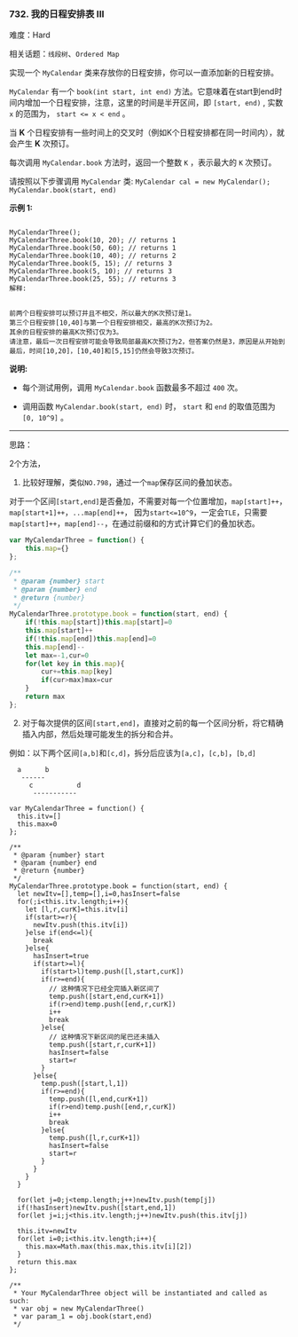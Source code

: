 ### 732. 我的日程安排表 III

难度：Hard

相关话题：`线段树`、`Ordered Map`

实现一个  `MyCalendar`  类来存放你的日程安排，你可以一直添加新的日程安排。



 `MyCalendar`  有一个  `book(int start, int end)` 方法。它意味着在start到end时间内增加一个日程安排，注意，这里的时间是半开区间，即  `[start, end)` , 实数 `x`  的范围为，  `start <= x < end` 。



当 **K**  个日程安排有一些时间上的交叉时（例如K个日程安排都在同一时间内），就会产生 **K**  次预订。



每次调用  `MyCalendar.book` 方法时，返回一个整数  `K`  ，表示最大的  `K`  次预订。



请按照以下步骤调用 `MyCalendar`  类:  `MyCalendar cal = new MyCalendar();`   `MyCalendar.book(start, end)` 



**示例 1:** 





```

MyCalendarThree();
MyCalendarThree.book(10, 20); // returns 1
MyCalendarThree.book(50, 60); // returns 1
MyCalendarThree.book(10, 40); // returns 2
MyCalendarThree.book(5, 15); // returns 3
MyCalendarThree.book(5, 10); // returns 3
MyCalendarThree.book(25, 55); // returns 3
解释:

 
前两个日程安排可以预订并且不相交，所以最大的K次预订是1。
第三个日程安排[10,40]与第一个日程安排相交，最高的K次预订为2。
其余的日程安排的最高K次预订仅为3。
请注意，最后一次日程安排可能会导致局部最高K次预订为2，但答案仍然是3，原因是从开始到最后，时间[10,20]，[10,40]和[5,15]仍然会导致3次预订。

```


**说明:** 




* 每个测试用例，调用 `MyCalendar.book` 函数最多不超过 `400` 次。

* 调用函数 `MyCalendar.book(start, end)` 时， `start`  和 `end`  的取值范围为 `[0, 10^9]` 。






-----

思路：

2个方法，

1. 比较好理解，类似`NO.798`，通过一个`map`保存区间的叠加状态。

对于一个区间`[start,end]`是否叠加，不需要对每一个位置增加，`map[start]++`，`map[start+1]++`，`...map[end]++`，
因为`start<=10^9`，一定会`TLE`，只需要`map[start]++`，`map[end]--`，在通过前缀和的方式计算它们的叠加状态。

```js
var MyCalendarThree = function() {
    this.map={}
};

/** 
 * @param {number} start 
 * @param {number} end
 * @return {number}
 */
MyCalendarThree.prototype.book = function(start, end) {
    if(!this.map[start])this.map[start]=0
    this.map[start]++
    if(!this.map[end])this.map[end]=0
    this.map[end]--
    let max=-1,cur=0
    for(let key in this.map){
        cur+=this.map[key]
        if(cur>max)max=cur
    }
    return max
};
```

2. 对于每次提供的区间`[start,end]`，直接对之前的每一个区间分析，将它精确插入内部，然后处理可能发生的拆分和合并。

例如：以下两个区间`[a,b]`和`[c,d]`，拆分后应该为`[a,c]`，`[c,b]`，`[b,d]`

```
  a      b
   ------
     c           d
      -----------
```


```
var MyCalendarThree = function() {
  this.itv=[]
  this.max=0
};

/** 
 * @param {number} start 
 * @param {number} end
 * @return {number}
 */
MyCalendarThree.prototype.book = function(start, end) {
  let newItv=[],temp=[],i=0,hasInsert=false
  for(;i<this.itv.length;i++){
    let [l,r,curK]=this.itv[i]
    if(start>=r){
      newItv.push(this.itv[i])
    }else if(end<=l){
      break
    }else{
      hasInsert=true
      if(start>=l){
        if(start>l)temp.push([l,start,curK])
        if(r>=end){
          // 这种情况下已经全完插入新区间了
          temp.push([start,end,curK+1])
          if(r>end)temp.push([end,r,curK])
          i++
          break
        }else{
          // 这种情况下新区间的尾巴还未插入
          temp.push([start,r,curK+1])
          hasInsert=false
          start=r
        }
      }else{
        temp.push([start,l,1])
        if(r>=end){
          temp.push([l,end,curK+1])
          if(r>end)temp.push([end,r,curK])
          i++
          break
        }else{
          temp.push([l,r,curK+1])
          hasInsert=false
          start=r
        }
      }
    }
  }

  for(let j=0;j<temp.length;j++)newItv.push(temp[j])
  if(!hasInsert)newItv.push([start,end,1])
  for(let j=i;j<this.itv.length;j++)newItv.push(this.itv[j])    

  this.itv=newItv
  for(let i=0;i<this.itv.length;i++){
    this.max=Math.max(this.max,this.itv[i][2])
  }
  return this.max
};

/** 
 * Your MyCalendarThree object will be instantiated and called as such:
 * var obj = new MyCalendarThree()
 * var param_1 = obj.book(start,end)
 */



```

